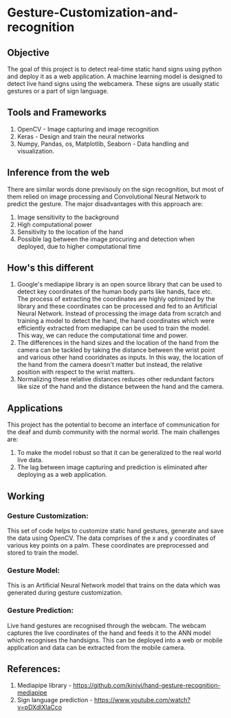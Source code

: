 # Gesture-Customization-and-recognition

## Objective
The goal of this project is to detect real-time static hand signs using python and deploy it as a web application. A machine learning model is designed to detect live hand signs using the webcamera. These signs are usually static gestures or a part of sign language.

## Tools and Frameworks
1. OpenCV - Image capturing and image recognition
2. Keras - Design and train the neural networks
3. Numpy, Pandas, os, Matplotlib, Seaborn - Data handling and visualization.

## Inference from the web
There are similar words done previsouly on the sign recognition, but most of them relied on image processing and Convolutional Neural Network to predict the gesture. The major disadvantages with this approach are:
1. Image sensitivity to the background
2. High computational power
3. Sensitivity to the location of the hand
4. Possible lag between the image procuring and detection when deployed, due to higher computational time

## How's this different
1. Google's mediapipe library is an open source library that can be used to detect key coordinates of the human body parts like hands, face etc. The process of extracting the coordinates are highly optimized by the library and these coordinates can be processed and fed to an Artificial Neural Network. Instead of processing the image data from scratch and training a model to detect the hand, the hand coordinates which were efficiently extracted from mediapipe can be used to train the model. This way, we can reduce the computational time and power.
2. The differences in the hand sizes and the location of the hand from the camera can be tackled by taking the distance between the wrist point and various other hand cooridnates as inputs. In this way, the location of the hand from the camera doesn't matter but instead, the relative position with respect to the wrist matters.
3. Normalizing these relative distances reduces other redundant factors like size of the hand and the distance between the hand and the camera.

## Applications
This project has the potential to become an interface of communication for the deaf and dumb community with the normal world. The main challenges are:
1. To make the model robust so that it can be generalized to the real world live data.
2. The lag between image capturing and prediction is eliminated after deploying as a web application.

## Working
### Gesture Customization:
This set of code helps to customize static hand gestures, generate and save the data using OpenCV. The data comprises of the x and y coordinates of various key points on a palm. These coordinates are preprocessed and stored to train the model.

### Gesture Model:
This is an Artificial Neural Network model that trains on the data which was generated during gesture customization. 

### Gesture Prediction:
Live hand gestures are recognised through the webcam. The webcam captures the live coordinates of the hand and feeds it to the ANN model which recognises the handsigns. This can be deployed into a web or mobile application and data can be extracted from the mobile camera.

## References:
1. Mediapipe library - https://github.com/kinivi/hand-gesture-recognition-mediapipe
2. Sign language prediction - https://www.youtube.com/watch?v=pDXdlXlaCco
